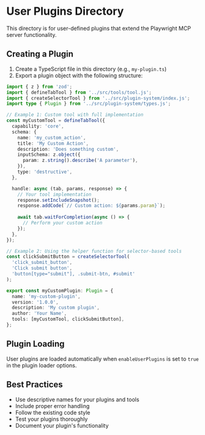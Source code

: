 # User Plugins Directory

This directory is for user-defined plugins that extend the Playwright MCP server functionality.

## Creating a Plugin

1. Create a TypeScript file in this directory (e.g., `my-plugin.ts`)
2. Export a plugin object with the following structure:

```typescript
import { z } from 'zod';
import { defineTabTool } from '../src/tools/tool.js';
import { createSelectorTool } from '../src/plugin-system/index.js';
import type { Plugin } from '../src/plugin-system/types.js';

// Example 1: Custom tool with full implementation
const myCustomTool = defineTabTool({
  capability: 'core',
  schema: {
    name: 'my_custom_action',
    title: 'My Custom Action',
    description: 'Does something custom',
    inputSchema: z.object({
      param: z.string().describe('A parameter'),
    }),
    type: 'destructive',
  },

  handle: async (tab, params, response) => {
    // Your tool implementation
    response.setIncludeSnapshot();
    response.addCode(`// Custom action: ${params.param}`);
    
    await tab.waitForCompletion(async () => {
      // Perform your custom action
    });
  },
});

// Example 2: Using the helper function for selector-based tools
const clickSubmitButton = createSelectorTool(
  'click_submit_button',
  'Click submit button',
  'button[type="submit"], .submit-btn, #submit'
);

export const myCustomPlugin: Plugin = {
  name: 'my-custom-plugin',
  version: '1.0.0',
  description: 'My custom plugin',
  author: 'Your Name',
  tools: [myCustomTool, clickSubmitButton],
};
```

## Plugin Loading

User plugins are loaded automatically when `enableUserPlugins` is set to `true` in the plugin loader options.

## Best Practices

- Use descriptive names for your plugins and tools
- Include proper error handling
- Follow the existing code style
- Test your plugins thoroughly
- Document your plugin's functionality